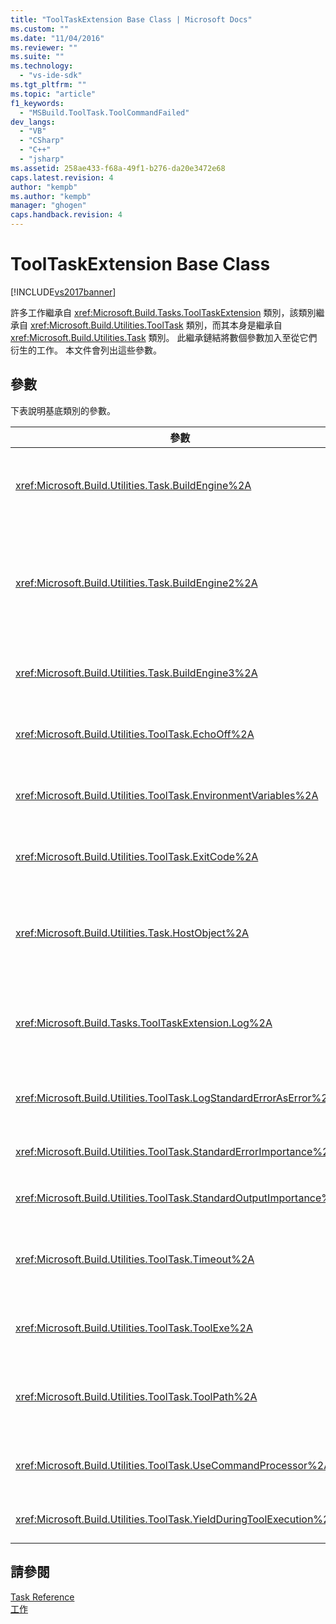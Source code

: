 ```yaml
---
title: "ToolTaskExtension Base Class | Microsoft Docs"
ms.custom: ""
ms.date: "11/04/2016"
ms.reviewer: ""
ms.suite: ""
ms.technology: 
  - "vs-ide-sdk"
ms.tgt_pltfrm: ""
ms.topic: "article"
f1_keywords: 
  - "MSBuild.ToolTask.ToolCommandFailed"
dev_langs: 
  - "VB"
  - "CSharp"
  - "C++"
  - "jsharp"
ms.assetid: 258ae433-f68a-49f1-b276-da20e3472e68
caps.latest.revision: 4
author: "kempb"
ms.author: "kempb"
manager: "ghogen"
caps.handback.revision: 4
---
```

# ToolTaskExtension Base Class
[!INCLUDE[vs2017banner](../code-quality/includes/vs2017banner.md)]

許多工作繼承自 <xref:Microsoft.Build.Tasks.ToolTaskExtension> 類別，該類別繼承自 <xref:Microsoft.Build.Utilities.ToolTask> 類別，而其本身是繼承自 <xref:Microsoft.Build.Utilities.Task> 類別。  此繼承鏈結將數個參數加入至從它們衍生的工作。  本文件會列出這些參數。  
  
## 參數  
 下表說明基底類別的參數。  
  
|參數|描述|  
|--------|--------|  
|<xref:Microsoft.Build.Utilities.Task.BuildEngine%2A>|選擇性的 <xref:Microsoft.Build.Framework.IBuildEngine> 參數。<br /><br /> 指定工作可以使用的建置引擎介面。  建置引擎會自動設定這個參數，以允許工作回呼至它。|  
|<xref:Microsoft.Build.Utilities.Task.BuildEngine2%2A>|選擇性的 <xref:Microsoft.Build.Framework.IBuildEngine2> 參數。<br /><br /> 指定工作可以使用的建置引擎介面。  建置引擎會自動設定這個參數，以允許工作回呼至它。<br /><br /> 這是方便的屬性，讓工作作者繼承自這個類別，不需要將值從 `IBuildEngine` 轉型到 `IBuildEngine2`。|  
|<xref:Microsoft.Build.Utilities.Task.BuildEngine3%2A>|選擇性的 <xref:Microsoft.Build.Framework.IBuildEngine3> 參數。<br /><br /> 指定主機提供的建置引擎介面。|  
|<xref:Microsoft.Build.Utilities.ToolTask.EchoOff%2A>|選擇性的 `bool` 參數。<br /><br /> 當設為 `true` 時，這個工作會將 **\/Q** 傳遞至 cmd.exe 命令列，命令列不會將這類的的命令複製到 stdout。|  
|<xref:Microsoft.Build.Utilities.ToolTask.EnvironmentVariables%2A>|選擇性 `String` 陣列參數。<br /><br /> 環境變數組陣列，以等號分隔。  這些變數是在規則環境區塊以外傳遞至繁衍的可執行檔，或選擇性地覆寫。|  
|<xref:Microsoft.Build.Utilities.ToolTask.ExitCode%2A>|選擇性 `Int32` 輸出唯讀參數。<br /><br /> 指定已執行命令提供的結束代碼。  如果工作已記錄任何錯誤，但是此程序具有結束代碼 0 \(成功\)，這會設為 \-1。|  
|<xref:Microsoft.Build.Utilities.Task.HostObject%2A>|選擇性的 <xref:Microsoft.Build.Framework.ITaskHost> 參數。<br /><br /> 指定主機物件執行個體 \(可以為 Null\)。  如果主機 IDE 讓主機物件與這個特定工作產生關聯，則建置引擎會設定這個屬性。|  
|<xref:Microsoft.Build.Tasks.ToolTaskExtension.Log%2A>|選擇性 <xref:Microsoft.Build.Utilities.TaskLoggingHelper> 唯讀參數。<br /><br /> 取得 <xref:Microsoft.Build.Tasks.TaskLoggingHelperExtension> 類別的執行個體，其中包含工作記錄方法。|  
|<xref:Microsoft.Build.Utilities.ToolTask.LogStandardErrorAsError%2A>|選項 `bool` 參數。<br /><br /> 如果為 `true`，則標準錯誤資料流上收到的所有訊息都會記錄為錯誤。|  
|<xref:Microsoft.Build.Utilities.ToolTask.StandardErrorImportance%2A>|選擇性的 `String` 參數。<br /><br /> 用來從標準輸出資料流記錄文字的重要性。|  
|<xref:Microsoft.Build.Utilities.ToolTask.StandardOutputImportance%2A>|選擇性的 `String` 參數。<br /><br /> 用來從標準輸出資料流記錄文字的重要性。|  
|<xref:Microsoft.Build.Utilities.ToolTask.Timeout%2A>|虛擬選擇性 `Int32` 參數。<br /><br /> 指定時間量 \(以毫秒為單位\)，在此時間量之後會終止工作可執行檔。  預設值是 `Int.MaxValue`，表示沒有逾時期間。逾時是以毫秒為單位。|  
|<xref:Microsoft.Build.Utilities.ToolTask.ToolExe%2A>|虛擬選擇性 `string` 參數。<br /><br /> 專案可能會實作此項目以覆寫 ToolName。  工作可能會覆寫此項目以保留 ToolName。|  
|<xref:Microsoft.Build.Utilities.ToolTask.ToolPath%2A>|選擇性的 `string` 參數。<br /><br /> 指定位置，工作會從該位置載入基礎可執行檔。  如果未指定這個參數，工作會使用 SDK 安裝路徑，對應於執行 [!INCLUDE[vstecmsbuild](../extensibility/internals/includes/vstecmsbuild_md.md)] 之架構的版本。|  
|<xref:Microsoft.Build.Utilities.ToolTask.UseCommandProcessor%2A>|選擇性的 `bool` 參數。<br /><br /> 當設為 `true` 時，這項工作會針對命令列建立批次檔，並且使用命令處理器來執行，而不是直接執行命令。|  
|<xref:Microsoft.Build.Utilities.ToolTask.YieldDuringToolExecution%2A>|選擇性的 `bool` 參數。<br /><br /> 當設為 `true` 時，這項工作在執行其工作時，會產生節點。|  
  
## 請參閱  
 [Task Reference](../msbuild/msbuild-task-reference.md)   
 [工作](../msbuild/msbuild-tasks.md)